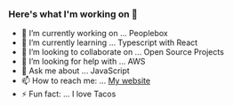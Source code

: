 ### Here's what I'm working on 👋

- 🔭 I’m currently working on ... Peoplebox
- 🌱 I’m currently learning ... Typescript with React
- 👯 I’m looking to collaborate on ... Open Source Projects
- 🤔 I’m looking for help with ... AWS
- 💬 Ask me about ... JavaScript
- 📫 How to reach me: ... [My website](https://nirnejak.com)
- ⚡ Fun fact: ... I love Tacos
